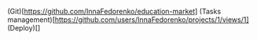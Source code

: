 (Git)[https://github.com/InnaFedorenko/education-market]
(Tasks management)[https://github.com/users/InnaFedorenko/projects/1/views/1]
(Deploy)[]
